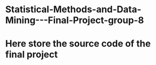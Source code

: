 # Statistical-Methods-and-Data-Mining---Final-Project-group-8

# Here store the source code of the final project
